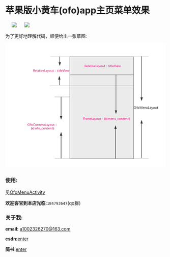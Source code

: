 # 苹果版小黄车(ofo)app主页菜单效果

<div>
  <image hspace="20" src="https://github.com/1002326270xc/OfoMenuView-master/blob/master/photos/小黄车menu效果.gif">
  <image src="https://github.com/1002326270xc/OfoMenuView-master/blob/master/photos/仿制小黄车menu效果.gif">
</div>


为了更好地理解代码，顺便给出一张草图:

![草图.png](https://github.com/1002326270xc/OfoMenuView-master/blob/master/photos/草图.png)

### 使用:
见[OfoMenuActivity](https://github.com/1002326270xc/OfoMenuView-master/blob/master/app/src/main/java/com/single/ofomenu/OfoMenuActivity.java)

**欢迎客官到本店光临:**`184793647`(qq群)

### 关于我:
**email:** a1002326270@163.com

**csdn:**[enter](http://blog.csdn.net/u010429219/article/details/78042181)

**简书:**[enter](http://www.jianshu.com/p/b52ab6e322fe)
